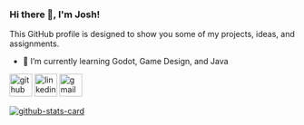 ### Hi there 👋, I'm Josh!
This GitHub profile is designed to show you some of my projects, ideas, and assignments.

- 🌱 I’m currently learning Godot, Game Design, and Java 


[<img src='https://cdn.jsdelivr.net/npm/simple-icons@3.0.1/icons/github.svg' alt='github' height='40'>](https://github.com/https://github.com/JoshIsCodingRN)  [<img src='https://cdn.jsdelivr.net/npm/simple-icons@3.0.1/icons/linkedin.svg' alt='linkedin' height='40'>](https://www.linkedin.com/in/www.linkedin.com/in/joshua-howard-a33620b6/)  [<img src='https://cdn.jsdelivr.net/npm/simple-icons@3.0.1/icons/gmail.svg' alt='gmail' height='40'>](howard.a.joshua@gmail.com)  

[![github-stats-card](https://kasroudra-stats-card.onrender.com/user?user=JoshIsCodingRN&layout=default&theme=Cobalt2)](https://github.com/KasRoudra/github-stats-card)
